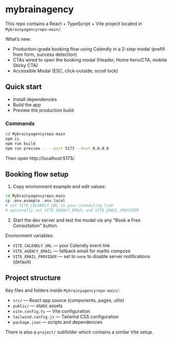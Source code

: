 # mybrainagency

This repo contains a React + TypeScript + Vite project located in `Mybrainyagencyrepo-main/`.

What’s new:
- Production-grade booking flow using Calendly in a 2-step modal (prefill from form, success detection)
- CTAs wired to open the booking modal (Header, Home hero/CTA, mobile Sticky CTA)
- Accessible Modal (ESC, click-outside, scroll lock)

## Quick start

- Install dependencies
- Build the app
- Preview the production build

### Commands

```bash
cd Mybrainyagencyrepo-main
npm ci
npm run build
npm run preview -- --port 5173 --host 0.0.0.0
```

Then open http://localhost:5173/.

## Booking flow setup

1) Copy environment example and edit values:

```bash
cd Mybrainyagencyrepo-main
cp .env.example .env.local
# set VITE_CALENDLY_URL to your scheduling link
# optionally set VITE_AGENCY_EMAIL and VITE_EMAIL_PROVIDER
```

2) Start the dev server and test the modal via any "Book a Free Consultation" button.

Environment variables:
- `VITE_CALENDLY_URL` — your Calendly event link
- `VITE_AGENCY_EMAIL` — fallback email for mailto compose
- `VITE_EMAIL_PROVIDER` — set to `none` to disable server notifications (default)

## Project structure

Key files and folders inside `Mybrainyagencyrepo-main/`:

- `src/` — React app source (components, pages, utils)
- `public/` — static assets
- `vite.config.ts` — Vite configuration
- `tailwind.config.js` — Tailwind CSS configuration
- `package.json` — scripts and dependencies

There is also a `project/` subfolder which contains a similar Vite setup.